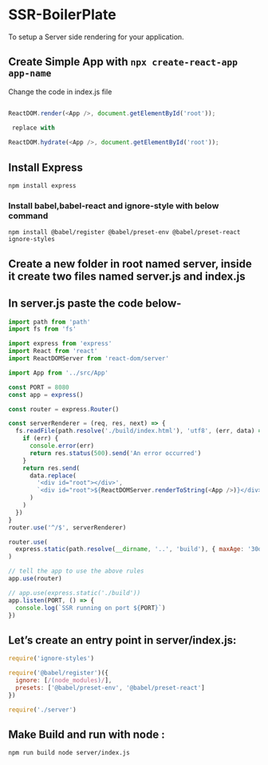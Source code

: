 # SSR-BoilerPlate
To setup a Server side rendering for your application.

## Create Simple App with `npx create-react-app app-name`
Change the code in index.js file

```javascript

ReactDOM.render(<App />, document.getElementById('root'));

 replace with 
 
ReactDOM.hydrate(<App />, document.getElementById('root'));
```

## Install Express 
`npm install express`

### Install babel,babel-react and ignore-style with below command
`npm install @babel/register @babel/preset-env @babel/preset-react ignore-styles`

## Create a new folder in root named server, inside it create two files named server.js and index.js 
## In server.js paste the code below-
```javascript
import path from 'path'
import fs from 'fs'

import express from 'express'
import React from 'react'
import ReactDOMServer from 'react-dom/server'

import App from '../src/App'

const PORT = 8080
const app = express()

const router = express.Router()

const serverRenderer = (req, res, next) => {
  fs.readFile(path.resolve('./build/index.html'), 'utf8', (err, data) => {
    if (err) {
      console.error(err)
      return res.status(500).send('An error occurred')
    }
    return res.send(
      data.replace(
        '<div id="root"></div>',
        `<div id="root">${ReactDOMServer.renderToString(<App />)}</div>`
      )
    )
  })
}
router.use('^/$', serverRenderer)

router.use(
  express.static(path.resolve(__dirname, '..', 'build'), { maxAge: '30d' })
)

// tell the app to use the above rules
app.use(router)

// app.use(express.static('./build'))
app.listen(PORT, () => {
  console.log(`SSR running on port ${PORT}`)
})
```

## Let’s create an entry point in server/index.js:
```javascript
require('ignore-styles')

require('@babel/register')({
  ignore: [/(node_modules)/],
  presets: ['@babel/preset-env', '@babel/preset-react']
})

require('./server')
```

## Make Build and run with node :

`npm run build
node server/index.js`
